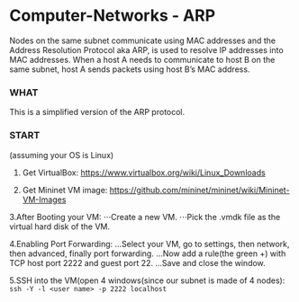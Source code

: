 # Computer-Networks - ARP

Nodes	 on	 the	 same	 subnet	 communicate	 using	 MAC	 addresses	 and	 the	 Address	 Resolution	
Protocol aka ARP,	 is	 used	 to	 resolve	 IP	 addresses	 into	 MAC	 addresses.	 When	 a host	 A	 needs	 to	
communicate	to	host	B	on	the	same	subnet,	host	A	sends	packets	using	host	B’s	MAC	address.	

### WHAT

This is a simplified	version	of the	ARP	protocol.

### START
(assuming your OS is Linux)

1. Get VirtualBox:
https://www.virtualbox.org/wiki/Linux_Downloads

2. Get Mininet VM image:
https://github.com/mininet/mininet/wiki/Mininet-VM-Images

3.After Booting your VM:
⋅⋅⋅Create a new VM.
⋅⋅⋅Pick the .vmdk file as the virtual hard disk of the VM.

4.Enabling Port Forwarding:
...Select your VM, go to settings, then network, then advanced, finally port forwarding.
...Now add a rule(the green +) with TCP host port 2222 and guest port 22.
...Save and close the window.

5.SSH into the VM(open 4 windows(since our subnet is made of 4 nodes):
` ssh -Y -l <user name> -p 2222 localhost`

